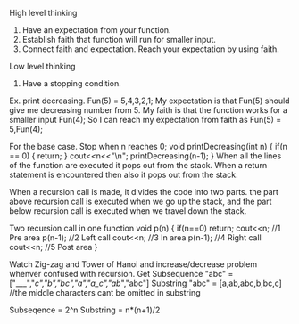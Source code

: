 High level thinking
1. Have an expectation from your function.
2. Establish faith that function will run for smaller input.
3. Connect faith and expectation. Reach your expectation by using faith.

Low level thinking
1. Have a stopping condition.

Ex. print decreasing.
Fun(5) = 5,4,3,2,1;
My expectation is that Fun(5) should give me decreasing number from 5.
My faith is that the function works for a smaller input Fun(4);
So I can reach my expectation from faith as Fun(5) = 5,Fun(4);

For the base case. Stop when n reaches 0;
void printDecreasing(int n)
{
    if(n == 0)
    {
        return;
    }
    cout<<n<<"\n";
    printDecreasing(n-1);
}
When all the lines of the function are executed it pops out from the stack. When a return statement is encountered then also it pops out from the stack.

When a recursion call is made, it divides the code into two parts. the part above recursion call is executed when we go up the stack, and the part below recursion call is executed when we travel down the stack.

Two recursion call in one function
void p(n)
{
    if(n==0) return;
    cout<<n; //1 Pre area
    p(n-1);  //2 Left call
    cout<<n; //3 In area
    p(n-1); //4 Right call
    cout<<n; //5 Post area
}

Watch Zig-zag and Tower of Hanoi and increase/decrease problem whenver confused with recursion. 
Get Subsequence 
"abc" = ["___","__c","_b_","_bc","a__","a_c","ab_","abc"]
Substring
"abc" = [a,ab,abc,b,bc,c] //the middle characters cant be omitted in substring

Subseqence = 2^n
Substring = n*(n+1)/2